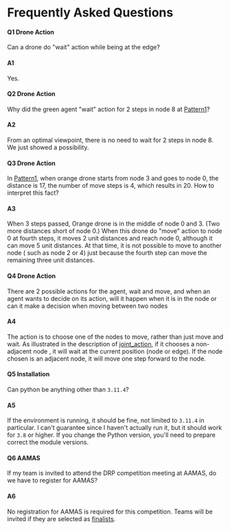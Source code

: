 # Frequently Asked Questions

#### Q1 Drone Action
Can a drone do "wait" action while being at the edge?

#### A1
Yes.

#### Q2 Drone Action
Why did the green agent "wait" action for 2 steps in node 8 at [Pattern1](https://github.com/DrpChallenge/main/blob/main/assets/img/score_1.png)?

#### A2
From an optimal viewpoint, there is no need to wait for  2 steps in node 8.
We just showed a possibility.

#### Q3 Drone Action
In [Pattern1](https://github.com/DrpChallenge/main/blob/main/assets/img/score_1.png), when orange drone starts from node 3 and goes to node 0, the distance is 17, the number of move steps is 4, which results in 20. 
How to interpret this fact?

#### A3
When 3 steps passed, Orange drone is in the middle of node 0 and 3.
(Two more distances short of node 0.)
When this drone do "move" action to node 0 at fourth steps, it moves 2 unit distances and reach node 0, although it can move 5 unit distances.
At that time, it is not possible to move to another node ( such as node 2 or 4) just because the fourth step can move the remaining three unit distances.

#### Q4 Drone Action
There are 2 possible actions for the agent, wait and move, and when an agent wants to decide on its action, will it happen when it is in the node or can it make a decision when moving between two nodes

#### A4
The action is to choose one of the nodes to move, rather than just move and wait.
As illustrated in the description of [joint_action](https://github.com/DrpChallenge/main?tab=readme-ov-file#development), if it chooses a non-adjacent node , it will wait at the current position (node or edge). If the node chosen is an adjacent node, it will move one step forward to the node.

#### Q5 Installation
Can python be anything other than ``3.11.4``?

#### A5
If the environment is running, it should be fine, not limited to ``3.11.4`` in particular. I can't guarantee since I haven't actually run it, but it should work for ``3.8`` or higher. If you change the Python version, you'll need to prepare correct the module versions.

#### Q6 AAMAS 
If my team is invited to attend the DRP competition meeting at AAMAS, do we have to register for AAMAS?

#### A6
No registration for AAMAS is required for this competition. 
Teams will be invited if they are selected as [finalists](https://drp-challenge.com/#/guidelines).


